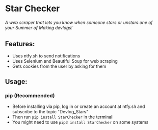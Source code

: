 # Star Checker

###### A web scraper that lets you know when someone stars or unstars one of your Summer of Making devlogs!

## Features:
- Uses ntfy.sh to send notifications
- Uses Selenium and Beautiful Soup for web scraping
- Gets cookies from the user by asking for them

## Usage:
### pip (Recommended)
- Before installing via pip, log in or create an account at ntfy.sh and subscribe to the topic "Devlog_Stars"
- Then run `pip install StarChecker` in the terminal
- You might need to use `pip3 install StarChecker` on some systems

